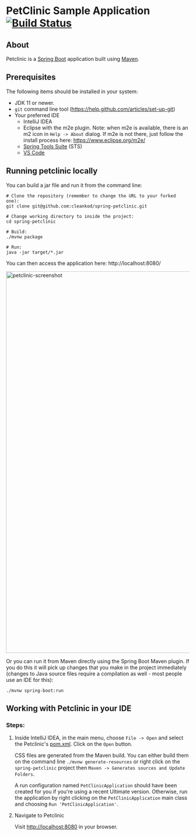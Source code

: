 # PetClinic Sample Application [![Build Status](https://travis-ci.org/spring-projects/spring-petclinic.png?branch=main)](https://travis-ci.org/spring-projects/spring-petclinic/)

## About
Petclinic is a [Spring Boot](https://spring.io/guides/gs/spring-boot) application built using [Maven](https://spring.io/guides/gs/maven/).

## Prerequisites
The following items should be installed in your system:
* JDK 11 or newer.
* `git` command line tool (https://help.github.com/articles/set-up-git)
* Your preferred IDE
    * IntelliJ IDEA
    * Eclipse with the m2e plugin. Note: when m2e is available, there is an m2 icon in `Help -> About` dialog. If m2e is
      not there, just follow the install process here: https://www.eclipse.org/m2e/
    * [Spring Tools Suite](https://spring.io/tools) (STS)
    * [VS Code](https://code.visualstudio.com)

## Running petclinic locally
You can build a jar file and run it from the command line:

```
# Clone the repository (remember to change the URL to your forked one):
git clone git@github.com:cleankod/spring-petclinic.git

# Change working directory to inside the project:
cd spring-petclinic

# Build:
./mvnw package

# Run:
java -jar target/*.jar
```

You can then access the application here: http://localhost:8080/

<img width="1042" alt="petclinic-screenshot" src="https://cloud.githubusercontent.com/assets/838318/19727082/2aee6d6c-9b8e-11e6-81fe-e889a5ddfded.png">

Or you can run it from Maven directly using the Spring Boot Maven plugin. If you do this it will pick up changes that you make in the project immediately
(changes to Java source files require a compilation as well - most people use an IDE for this):

```
./mvnw spring-boot:run
```

## Working with Petclinic in your IDE
### Steps:

1) Inside IntelliJ IDEA, in the main menu, choose `File -> Open` and select the Petclinic's [pom.xml](pom.xml). Click on the `Open` button.

    CSS files are generated from the Maven build. You can either build them on the command line `./mvnw generate-resources` or right click on the
    `spring-petclinic` project then `Maven -> Generates sources and Update Folders`.

    A run configuration named `PetClinicApplication` should have been created for you if you're using a recent Ultimate version. Otherwise, run the application
    by right clicking on the `PetClinicApplication` main class and choosing `Run 'PetClinicApplication'`.

2) Navigate to Petclinic

    Visit [http://localhost:8080](http://localhost:8080) in your browser.
